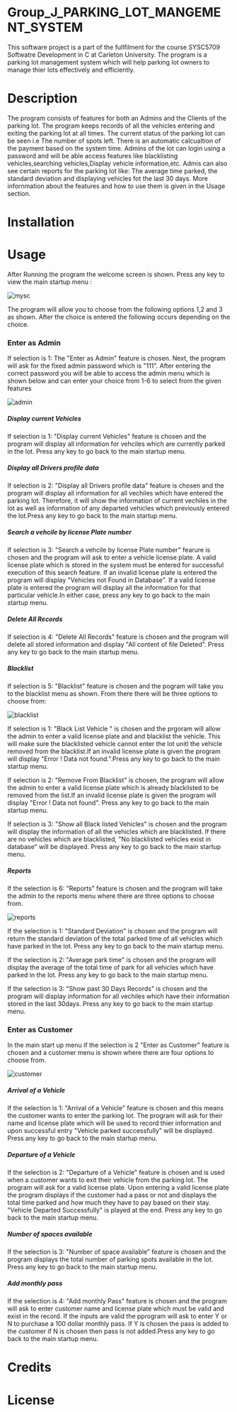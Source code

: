 # Group_J_PARKING_LOT_MANGEMENT_SYSTEM #

This software project is a part of the fullfilment for the course SYSC5709 Softwatre Development in C at Carleton University. The program is a parking lot management system which will help parking lot owners to manage thier lots effectively and efficiently. 

# Description #
The program consists of features for both an Admins and the Clients of the parking lot. 
The program keeps records of all the vehicles entering and exiting the parking lot at all times. 
The current status of the parking lot can be seen i.e The number of spots left. 
There is an automatic calcualtion of the payment based on the system time.
Admins of the lot can login using a password and will be able access features like blacklisting vehicles,searching vehicles,Display vehicle information,etc.
Admis can also see certain reports for the parking lot like: The average time parked, the standard deviation and displaying vehicles fot the last 30 days.
More infornmation about the features and how to use them is given in the Usage section.


# Installation # 


# Usage #
After Running the program the  welcome screen is shown. Press any key to view the main startup menu :

![mysc](https://user-images.githubusercontent.com/71241275/102698139-24888e00-4209-11eb-80d7-6227cf06722a.jpg)

The program will allow you to choose from the following options 1,2 and 3 as shown.
After the choice is entered the following occurs depending on the choice.

### Enter as Admin ###
If selection is 1: The "Enter as Admin" feature is chosen. Next, the program will ask for the fixed admin password which is "111".
After entering the correct password you will be able to access the admin menu which is shown below and can enter your choice from 1-6 to select from the given features

![admin](https://user-images.githubusercontent.com/71241275/102698223-da53dc80-4209-11eb-8e31-017ef75903f5.jpg)


##### Display current Vehicles
If selection is 1: "Display current Vehicles" feature is chosen and the program will display all information for vehciles which are currently parked in the lot. Press any key to go back to the main startup menu.
##### Display all Drivers profile data
If selection is 2: "Display all Drivers profile data" feature is chosen and the program will display all information for all vechiles which have entered the parking lot. Therefore, it will show the information of current vechiles in the lot as well as information of any departed vehicles which previously entered the lot.Press any key to go back to the main startup menu.
##### Search a vehcile by license Plate number
If selection is 3: "Search a vehcile by license Plate number" fearure is chosen and the program will ask to enter a vehicle license plate. A valid license plate which is stored in the system must be entered for successful execution of this search feature. If an invalid license plate is entered the program will display "Vehicles not Found in Database". If a valid license plate is entered the program will display all the information for that particular vehicle.In either case, press any key to go back to the main startup menu.
##### Delete All Records
If selection is 4: "Delete All Records" feature is chosen and the program will delete all stored information and display "All content of file Deleted". Press any key to go back to the main startup menu.
##### Blacklist
If selection is 5: "Blacklist" feature is chosen and the pogram will take you to the blacklist menu as shown. From there there will be three options to choose from:
  
  ![blacklist](https://user-images.githubusercontent.com/71241275/102698292-47677200-420a-11eb-8775-678766cc2d40.jpg)

  If selection is 1: "Black List Vehicle " is chosen and the prgoram will allow the admin to enter a valid license plate and and blacklist the vehicle. This will make   sure the blacklisted vehicle cannot enter the lot unitl the vehicle removed from the blacklist.If an invalid license plate is given the program will display "Error   ! Data not found.".Press any key to go back to the main startup menu.
 
  If selection is 2: "Remove From Blacklist" is chosen, the program will allow the admin to enter a valid license plate which is already blacklisted to be removed       from the list.If an invalid license plate is given the program will display "Error   ! Data not found". Press any key to go back to the main startup menu.
  
  If selection is 3: "Show all Black listed Vehicles" is chosen and the program will display the information of all the vehicles which are blacklisted. If there are     no vehicles which are blacklisted, "No blacklisted vehicles exist in database" will be displayed. Press any key to go back to the main startup menu.
##### Reports
If the selection is 6: "Reports" feature is chosen and the program will take the admin to the reports menu where there are three options to choose from.

![reports](https://user-images.githubusercontent.com/71241275/102698335-931a1b80-420a-11eb-9ff5-bc14072b2e77.jpg)


  If the selection is 1: "Standard Deviation" is chosen and the program will return the standard deviation of the total parked time of all vehicles which have parked   in the lot. Press any key to go back to the main startup menu.
  
  If the selection is 2: "Average park time" is chosen and the program will display the average of the total time of park for all vehicles which have parked in the     lot. Press any key to go back to the main startup menu.
  
  If the selection is 3: "Show past 30 Days Records" is chosen and the program will display information for all vechiles which have their information stored in the     last 30days. Press any key to go back to the main startup menu.

### Enter as Customer ####
In the main start up menu if the selection is 2 "Enter as Customer" feature is chosen and a customer menu is shown where there are four options to choose from.

![customer](https://user-images.githubusercontent.com/71241275/102698374-d07ea900-420a-11eb-9cbb-f6131515a0f4.jpg)


##### Arrival of a Vehicle
  If the selection is 1: "Arrival of a Vehicle" feature is chosen and this means the customer wants to enter the parking lot. The program will ask for their name and   license plate which will be used to record thier information and upon successful entry "Vehicle parked successfully" will be displayed. Press any key to go back to   the main startup menu.
##### Departure of a Vehicle  
  If the selection is 2: "Departure of a Vehicle" feature is chosen and is used when a customer wants to exit their vehicle from the parking lot. The program will ask   for a valid license plate. Upon entering a valid license plate the program displays if the customer had a pass or not and displays the total time parked and how       much they have to pay based on their stay. "Vehicle Departed Successfully" is played at the end. Press any key to go back to the main startup menu.
##### Number of spaces available  
  If the selection is 3: "Number of space available" feature is chosen and the program displays the total number of parking spots available in the lot. Press any key   to go back to the main startup menu.
##### Add monthly pass
  If the selection is 4: "Add monthly Pass" feature is chosen and the program will ask to enter customer name and license plate which must be valid and exist in the     record. If the inputs are valid the pprogram will ask to enter Y or N to purchase a 100 dollar monthly pass. If Y is chosen the pass is added to the customer if N     is chosen then pass is not added.Press any key to go back to the main startup menu.


# Credits 


# License 
